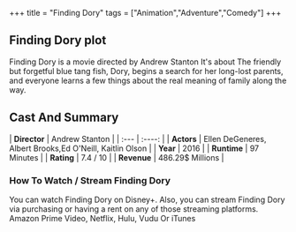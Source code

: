 +++
title = "Finding Dory"
tags = ["Animation","Adventure","Comedy"]
+++
## Finding Dory plot
Finding Dory is a movie directed by Andrew Stanton It's about The friendly but forgetful blue tang fish, Dory, begins a search for her long-lost parents, and everyone learns a few things about the real meaning of family along the way.
## Cast And Summary
| **Director**      | Andrew Stanton |
    | :---        |    :----:   |
    |  **Actors** | Ellen DeGeneres, Albert Brooks,Ed O'Neill, Kaitlin Olson |
    | **Year**   | 2016    |
    |  **Runtime** | 97 Minutes |
    |  **Rating** | 7.4 / 10 | 
    |  **Revenue** | 486.29$ Millions |
### How To Watch / Stream Finding Dory
You can watch Finding Dory on Disney+.
Also, you can stream Finding Dory via purchasing or having a rent on any of those streaming platforms.
Amazon Prime Video, Netflix, Hulu, Vudu Or iTunes